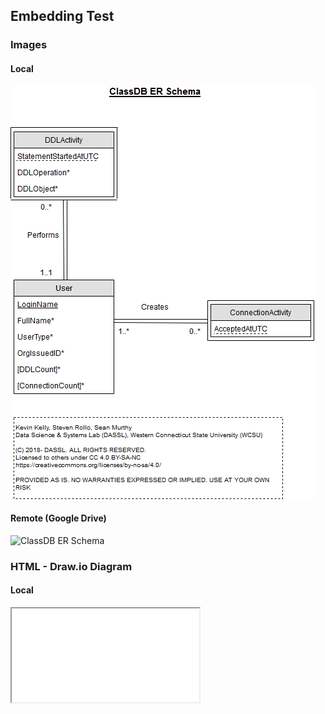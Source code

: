 ## Embedding Test

### Images

#### Local
<img src="ER-Schema.png" alt="ClassDB ER Schema" class="inline"/>

#### Remote (Google Drive)
<img src="https://lh6.googleusercontent.com/-uHD4lAOajAT--bV2hL7h0ZcwtO_bRjazbFZ7OQSerlZRk89ovkSjQiKvelvr7ERwP-2NRqZWcy91qeNjziy=w2560-h968" alt="ClassDB ER Schema" class="inline"/>

### HTML - Draw.io Diagram

#### Local
<iframe src="ER-Schema.html"></iframe>
